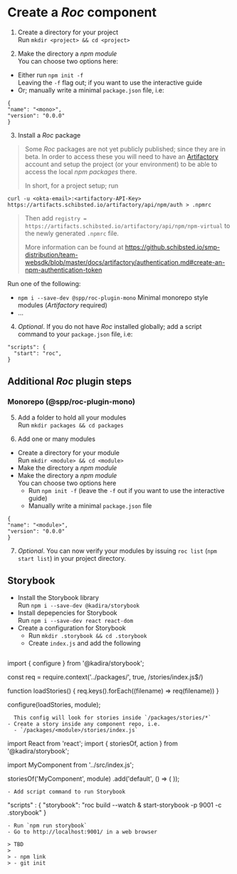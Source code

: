 
# Create a _Roc_ component

1. Create a directory for your project  
  Run `mkdir <project> && cd <project>`

2. Make the directory a _npm module_  
  You can choose two options here:
  - Either run `npm init -f`  
    Leaving the `-f` flag out; if you want to use the interactive guide
  - Or; manually write a minimal `package.json` file, i.e:
  ```
{
  "name": "<mono>",
  "version": "0.0.0"
}
```

3. Install a _Roc_ package  
  > Some _Roc_ packages are not yet publicly published; since they are in beta. In order to access
  > these you will need to have an [Artifactory](https://artifacts.schibsted.io/) account and setup
  > the project (or your environment) to be able to access the local _npm packages_ there.
  >
  > In short, for a project setup; run
  ```
curl -u <okta-email>:<artifactory-API-Key> https://artifacts.schibsted.io/artifactory/api/npm/auth > .npmrc
  ```
  > Then add `registry = https://artifacts.schibsted.io/artifactory/api/npm/npm-virtual` to the newly generated `.npmrc` file.
  >
  > More information can be found at https://github.schibsted.io/smp-distribution/team-websdk/blob/master/docs/artifactory/authentication.md#create-an-npm-authentication-token

  Run one of the following:

  - `npm i --save-dev @spp/roc-plugin-mono`
    Minimal monorepo style modules (_Artifactory_ required)
  - ...

4. _Optional_. If you do not have _Roc_ installed globally; add a script command to your `package.json` file, i.e:
  ```
  "scripts": {
    "start": "roc",
  }
```

## Additional _Roc_ plugin steps 

### Monorepo (@spp/roc-plugin-mono)

5. Add a folder to hold all your modules  
  Run `mkdir packages && cd packages`

6. Add one or many modules  
  - Create a directory for your module  
    Run `mkdir <module> && cd <module>`
  - Make the directory a _npm module_  
  - Make the directory a _npm module_  
    You can choose two options here
    - Run `npm init -f` (leave the `-f` out if you want to use the interactive guide)
    - Manually write a minimal `package.json` file
  ```
{
  "name": "<module>",
  "version": "0.0.0"
}
```

7. _Optional_. You can now verify your modules by issuing `roc list` (`npm start list`) in your project directory.

## Storybook

- Install the Storybook library  
  Run `npm i --save-dev @kadira/storybook`
- Install depepencies for Storybook  
  Run `npm i --save-dev react react-dom`
- Create a configuration for Storybook  
  - Run `mkdir .storybook && cd .storybook`
  - Create `index.js` and add the following  
  ```
import { configure } from '@kadira/storybook';

const req = require.context('../packages/', true, /stories\/index.js$/)

function loadStories() {
    req.keys().forEach((filename) => req(filename))
}

configure(loadStories, module);
```
  This config will look for stories inside `/packages/stories/*`
- Create a story inside any component repo, i.e.  
  - `/packages/<module>/stories/index.js`  
  ```
import React from 'react';
import { storiesOf, action } from '@kadira/storybook';

import MyComponent from '../src/index.js';

storiesOf('MyComponent', module)
    .add('default', () => (
        <MyComponent/>
    ));
```
- Add script command to run Storybook  
  ```
  "scripts" : {
    "storybook": "roc build --watch & start-storybook -p 9001 -c .storybook"
  }
```
- Run `npm run storybook`
- Go to http://localhost:9001/ in a web browser

> TBD
>
> - npm link
> - git init
